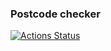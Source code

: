 ### Postcode checker

[![Actions Status](https://github.com/umaar/postcode-checker/workflows/Node%20CI/badge.svg)](https://github.com/umaar/postcode-checker/actions)